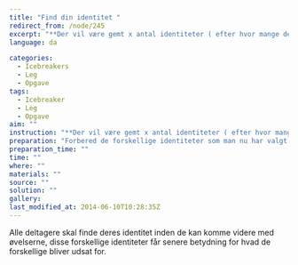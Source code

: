 ```yaml
---
title: "Find din identitet "
redirect_from: /node/245
excerpt: "**Der vil være gemt x antal identiteter ( efter hvor mange deltagere der er ) i sand, det kunne også være andre steder. Nu glæder det så for deltagerne om at finde deres identitet, eks. baby, mor, kriger, den kloge. osv. senere vil disse identiteter komme til udtryk i forskellige øvelser. Der vil ligge små poser med en ting eller 2 til hver identitet som de skal have på eller gøre udervejs.**"
language: da

categories:
  - Icebreakers
  - Leg
  - Opgave
tags:
  - Icebreaker
  - Leg
  - Opgave
aim: ""
instruction: "**Der vil være gemt x antal identiteter ( efter hvor mange deltagere der er ) i sand, det kunne også være andre steder. Nu glæder det så for deltagerne om at finde deres identitet, eks. baby, mor, kriger, den kloge. osv. senere vil disse identiteter komme til udtryk i forskellige øvelser. Der vil ligge små poser med en ting eller 2 til hver identitet som de skal have på eller gøre udervejs.**"
preparation: "Forbered de forskellige identiteter som man nu har valgt man vil lave. "
preparation_time: ""
time: ""
where: ""
materials: ""
source: ""
solution: ""
gallery:
last_modified_at: 2014-06-10T10:28:35Z
---
```

Alle deltagere skal finde deres identitet inden de kan komme videre med øvelserne, disse forskellige identiteter får senere betydning for hvad de forskellige bliver udsat for.
